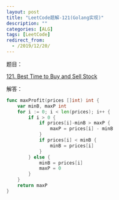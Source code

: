 ```yaml
---
layout: post
title: "LeetCode题解-121(Golang实现)"
description: ""
categories: [ALG]
tags: [LeetCode]
redirect_from:
  - /2019/12/20/
---
```




题目：

[121. Best Time to Buy and Sell Stock](https://leetcode.com/problems/best-time-to-buy-and-sell-stock/)

解答：

```go
func maxProfit(prices []int) int {
	var minB, maxP int
	for i := 0; i < len(prices); i++ {
		if i > 0 {
			if prices[i]-minB > maxP {
				maxP = prices[i] - minB
			}
			if prices[i] < minB {
				minB = prices[i]
			}
		} else {
			minB = prices[i]
			maxP = 0
		}
	}
	return maxP
}
```



